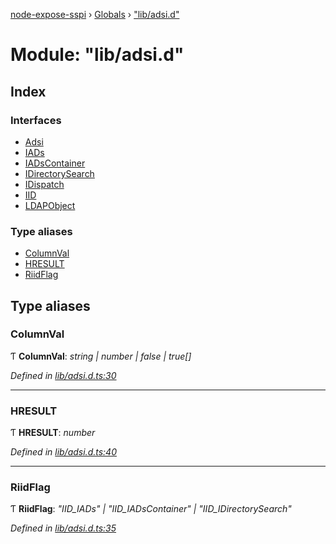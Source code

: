 [node-expose-sspi](../README.md) › [Globals](../globals.md) › ["lib/adsi.d"](_lib_adsi_d_.md)

# Module: "lib/adsi.d"

## Index

### Interfaces

* [Adsi](../interfaces/_lib_adsi_d_.adsi.md)
* [IADs](../interfaces/_lib_adsi_d_.iads.md)
* [IADsContainer](../interfaces/_lib_adsi_d_.iadscontainer.md)
* [IDirectorySearch](../interfaces/_lib_adsi_d_.idirectorysearch.md)
* [IDispatch](../interfaces/_lib_adsi_d_.idispatch.md)
* [IID](../interfaces/_lib_adsi_d_.iid.md)
* [LDAPObject](../interfaces/_lib_adsi_d_.ldapobject.md)

### Type aliases

* [ColumnVal](_lib_adsi_d_.md#columnval)
* [HRESULT](_lib_adsi_d_.md#hresult)
* [RiidFlag](_lib_adsi_d_.md#riidflag)

## Type aliases

###  ColumnVal

Ƭ **ColumnVal**: *string | number | false | true[]*

*Defined in [lib/adsi.d.ts:30](https://github.com/jlguenego/node-expose-sspi/blob/c193c18/lib/adsi.d.ts#L30)*

___

###  HRESULT

Ƭ **HRESULT**: *number*

*Defined in [lib/adsi.d.ts:40](https://github.com/jlguenego/node-expose-sspi/blob/c193c18/lib/adsi.d.ts#L40)*

___

###  RiidFlag

Ƭ **RiidFlag**: *"IID_IADs" | "IID_IADsContainer" | "IID_IDirectorySearch"*

*Defined in [lib/adsi.d.ts:35](https://github.com/jlguenego/node-expose-sspi/blob/c193c18/lib/adsi.d.ts#L35)*
